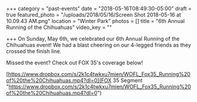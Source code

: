 +++
category = "past-events"
date = "2018-05-16T08:49:30-05:00"
draft = true
featured_photo = "/uploads/2018/05/16/Screen Shot 2018-05-16 at 10.09.43 AM.png"
location = "Winter Park"
photos = []
title = "6th Annual Running of the Chihuahuas"
video_key = ""

+++
On Sunday, May 6th, we celebrated our 6th Annual Running of the Chihuahuas event! We had a blast cheering on our 4-legged friends as they crossed the finish line. 

Missed the event? Check out FOX 35's coverage below! 

[https://www.dropbox.com/s/2k1c4twkxu7mien/WOFL_Fox35_Running%20of%20the%20Chihuahuas.mp4?dl=0](FOX 35 Segment "https://www.dropbox.com/s/2k1c4twkxu7mien/WOFL_Fox35_Running%20of%20the%20Chihuahuas.mp4?dl=0")